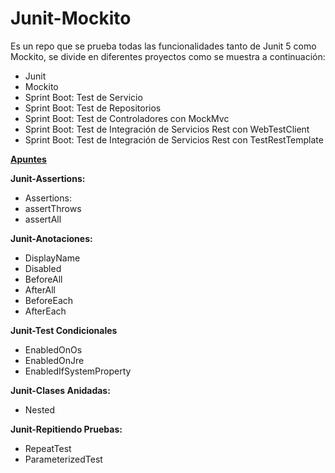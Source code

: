 # Junit-Mockito 

Es un repo que se prueba todas las funcionalidades tanto de Junit 5 como Mockito, se divide en diferentes proyectos como se muestra a continuación:
* Junit
* Mockito
* Sprint Boot: Test de Servicio
* Sprint Boot: Test de Repositorios
* Sprint Boot: Test de Controladores con MockMvc
* Sprint Boot: Test de Integración de Servicios Rest con WebTestClient
* Sprint Boot: Test de Integración de Servicios Rest con TestRestTemplate

[**Apuntes**](https://www.notion.so/JUnit-5-4737cc9d03164842b407e8270e101dc3)

**Junit-Assertions:**
* Assertions: 
* assertThrows
* assertAll

**Junit-Anotaciones:**
* DisplayName
* Disabled
* BeforeAll
* AfterAll
* BeforeEach
* AfterEach

**Junit-Test Condicionales**
* EnabledOnOs
* EnabledOnJre
* EnabledIfSystemProperty

**Junit-Clases Anidadas:**
* Nested

**Junit-Repitiendo Pruebas:**
* RepeatTest
* ParameterizedTest
